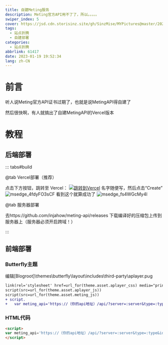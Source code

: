 ```yaml
---
title: 自建Meting服务
description: Meting官方API用不了了，所以。。。。。
swiper_index: 5
cover: https://jsd.cdn.storisinz.site/gh/SinzMise/MYPictures@master/20230128/30165599-36623bea-93a6-11e7-8956-1ddf99ce0e6f.2rbu2i9xfvy0.webp
tags:
  - 站点折腾
  - 自建部署
categories: 
  - 站点折腾
abbrlink: 61417
date: 2023-01-19 19:52:34
lang: zh-CN
---
```

# 前言
听人说Meting官方API证书过期了，也就是说MetingAPI得自建了

然后很快啊，有人就搞出了自建MetingAPI的Vercel版本
# 教程
## 后端部署

::: tabs#build

@tab Vercel部署（推荐）

点击下方按钮，跳转至 Vercel：
[![跳转到Vercel](https://vercel.com/button)](https://vercel.com/import/project?template=https://github.com/xizeyoupan/Meting-API)
名字随便写，然后点击“Create”
![msedge_4fdyFO3sCF](https://jsd.cdn.storisinz.site/gh/SinzMise/MYPictures@master/20230119/msedge_4fdyFO3sCF.7hpgbpasakc0.webp)
看到这个就算成功了
![msedge_fs4WGcMy4l](https://jsd.cdn.storisinz.site/gh/SinzMise/MYPictures@master/20230119/msedge_fs4WGcMy4l.326qjm58vf20.webp)

@tab 服务器部署

去https://github.com/injahow/meting-api/releases 下载编译好的压缩包上传到服务器上（服务器必须开启跨域！）

:::

## 前端部署
### Butterfly主题
编辑[Blogroot]\themes\butterfly\layout\includes\third-party\aplayer.pug
``` diff
link(rel='stylesheet' href=url_for(theme.asset.aplayer_css) media="print" onload="this.media='all'")
script(src=url_for(theme.asset.aplayer_js))
script(src=url_for(theme.asset.meting_js))
+ script.
+   var meting_api='https://（你的api地址）/api/?server=:server&type=:type&id=:id&auth=:auth&r=:r';
```
### HTML代码
``` html
<script>
var meting_api='https://（你的api地址）/api/?server=:server&type=:type&id=:id&auth=:auth&r=:r';
</script>
```